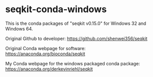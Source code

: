 # seqkit-conda-windows

This is the conda packages of "seqkit v0.15.0" for Windows 32 and Windows 64.

Original Github to developer:
https://github.com/shenwei356/seqkit

Original Conda webpage for software:
https://anaconda.org/bioconda/seqkit

My Conda webpage for the windows packaged conda package:
https://anaconda.org/derkevinriehl/seqkit
